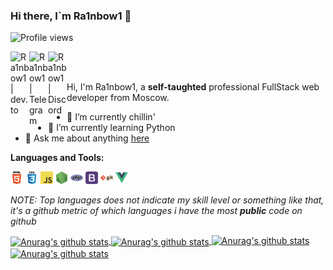 ### Hi there, I`m Ra1nbow1 👋

![Profile views](https://gpvc.arturio.dev/ra1nbow1)
<!-- [![Discord](https://img.shields.io/discord/591914197219016707.svg?label=&logo=discord&logoColor=ffffff&color=7389D8&labelColor=6A7EC2)](https://discord.gg/CtRp5GB) -->

<a href="https://dev.to/ra1nbow1">
  <img align="left" alt="Ra1nbow1 | dev.to" width="30px" src="https://user-images.githubusercontent.com/38384967/88418689-a4423600-cdec-11ea-9fcf-454db1d997e5.png" />
</a>
<a href="https://t.me/raenbov">
  <img align="left" alt="Ra1nbow1 | Telegram" width="30px" src="https://user-images.githubusercontent.com/38384967/88418464-3eee4500-cdec-11ea-9507-c58e28fc11b9.png" />
</a>
<a href="https://discord.gg/CtRp5GB">
  <img align="left" alt="Ra1nbow1 | Discord" width="30px" src="https://user-images.githubusercontent.com/38384967/88418541-60e7c780-cdec-11ea-89bb-4c7622f28b9d.png" />
</a>

<br />
<br />

Hi, I'm Ra1nbow1, a  **self-taughted** professional FullStack web developer from Moscow.

- 🔭 I’m currently chillin'
- 🌱 I’m currently learning Python
- 💬 Ask me about anything [here](https://github.com/ra1nbow1/ra1nbow1/issues)

**Languages and Tools:**  

<code><img height="20" src="https://raw.githubusercontent.com/github/explore/80688e429a7d4ef2fca1e82350fe8e3517d3494d/topics/html/html.png"></code>
<code><img height="20" src="https://raw.githubusercontent.com/github/explore/80688e429a7d4ef2fca1e82350fe8e3517d3494d/topics/css/css.png"></code>
<code><img height="20" src="https://raw.githubusercontent.com/github/explore/80688e429a7d4ef2fca1e82350fe8e3517d3494d/topics/javascript/javascript.png"></code>
<code><img height="20" src="https://raw.githubusercontent.com/github/explore/80688e429a7d4ef2fca1e82350fe8e3517d3494d/topics/nodejs/nodejs.png"></code>
<code><img height="20" src="https://raw.githubusercontent.com/github/explore/80688e429a7d4ef2fca1e82350fe8e3517d3494d/topics/php/php.png"></code>
<code><img height="20" src="https://raw.githubusercontent.com/github/explore/80688e429a7d4ef2fca1e82350fe8e3517d3494d/topics/bootstrap/bootstrap.png"></code>
<code><img height="20" src="https://raw.githubusercontent.com/github/explore/80688e429a7d4ef2fca1e82350fe8e3517d3494d/topics/git/git.png"></code>
<code><img height="20" src="https://raw.githubusercontent.com/github/explore/80688e429a7d4ef2fca1e82350fe8e3517d3494d/topics/vue/vue.png"></code>

*NOTE: Top languages does not indicate my skill level or something like that, it's a github metric of which languages i have the most **public** code on github*

<a href="https://ra1nbow.xyz">
  <img align="center" src="https://github-readme-stats.vercel.app/api/top-langs/?username=ra1nbow1&layout=compact&bg_color=0,232526,414345&icon_color=ffffff&title_color=ffffff&text_color=ffffff&line_height=27&v=5" alt="Anurag's github stats" />
</a>
<a href="https://ra1nbow.xyz">
  <img align="center" src="https://github-readme-stats.anuraghazra1.vercel.app/api?username=ra1nbow1&show_icons=true&bg_color=0,232526,414345&icon_color=ffffff&title_color=ffffff&text_color=ffffff&line_height=27&v=5&count_private=true" alt="Anurag's github stats" />
</a>
<a href="https://ra1nbow.xyz">
  <img align="bottom" src="https://github-readme-stats.vercel.app/api/pin/?username=ra1nbow1&repo=weather_app&bg_color=0,232526,414345&icon_color=ffffff&title_color=ffffff&text_color=ffffff&line_height=27&v=5" alt="Anurag's github stats" />
</a>
<a href="https://ra1nbow.xyz">
  <img align="center" src="https://github-readme-stats.vercel.app/api/wakatime?username=ra1nbow1&layout=compact" alt="Anurag's github stats" />
</a>

<!--  https://naereen.github.io/badges/ All available badges-->

